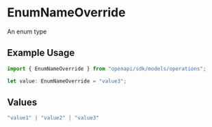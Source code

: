 # EnumNameOverride

An enum type

## Example Usage

```typescript
import { EnumNameOverride } from "openapi/sdk/models/operations";

let value: EnumNameOverride = "value3";
```

## Values

```typescript
"value1" | "value2" | "value3"
```